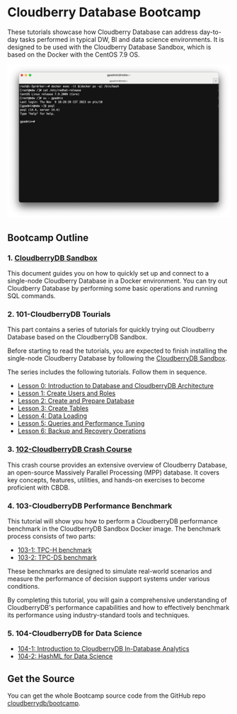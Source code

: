 # Cloudberry Database Bootcamp

These tutorials showcase how Cloudberry Database can address day-to-day tasks
performed in typical DW, BI and data science environments. It is designed to
be used with the Cloudberry Database Sandbox, which is based on the Docker
with the CentOS 7.9 OS.

![CloudberryDB Sandbox](./images/cbdb-sandbox.png)

## Bootcamp Outline

### 1. [CloudberryDB Sandbox](./cbdb-sandbox)

This document guides you on how to quickly set up and connect to a single-node
Cloudberry Database in a Docker environment. You can try out Cloudberry
Database by performing some basic operations and running SQL commands.

### 2. 101-CloudberryDB Tourials

This part contains a series of tutorials for quickly trying out Cloudberry
Database based on the CloudberryDB Sandbox.

Before starting to read the tutorials, you are expected to finish installing
the single-node Cloudberry Database by following the [CloudberryDB Sandbox](./cbdb-sandbox).

The series includes the following tutorials. Follow them in sequence.

- [Lesson 0: Introduction to Database and CloudberryDB Architecture](./101-0-introduction-to-database-and-cloudberrydb-architecture)
- [Lesson 1: Create Users and Roles](./101-1-create-users-and-roles)
- [Lesson 2: Create and Prepare Database](./101-2-create-and-prepare-database)
- [Lesson 3: Create Tables](./101-3-create-tables)
- [Lesson 4: Data Loading](./101-4-data-loading)
- [Lesson 5: Queries and Performance Tuning](./101-5-queries-and-performance-tuning)
- [Lesson 6: Backup and Recovery Operations](./101-6-backup-and-recovery-operations)

### 3. [102-CloudberryDB Crash Course](./102-cbdb-crash-course)

This crash course provides an extensive overview of Cloudberry Database, an
open-source Massively Parallel Processing (MPP) database. It covers key
concepts, features, utilities, and hands-on exercises to become proficient
with CBDB.

### 4. 103-CloudberryDB Performance Benchmark

This tutorial will show you how to perform a CloudberryDB performance
benchmark in the CloudberryDB Sandbox Docker image. The benchmark process
consists of two parts:

- [103-1: TPC-H benchmark](./103-cbdb-performance-benchmark-tpch)
- [103-2: TPC-DS benchmark](./103-cbdb-performance-benchmark-tpcds)

These benchmarks are designed to simulate real-world scenarios and measure the
performance of decision support systems under various conditions.

By completing this tutorial, you will gain a comprehensive understanding of
CloudberryDB's performance capabilities and how to effectively benchmark its
performance using industry-standard tools and techniques.

### 5. 104-CloudberryDB for Data Science

- [104-1: Introduction to CloudberryDB In-Database Analytics](./104-1-introduction-to-cloudberrydb-in-database-analytics)
- [104-2: HashML for Data Science](./104-2-hashml-for-datascience)

## Get the Source

You can get the whole Bootcamp source code from the GitHub repo
[cloudberrydb/bootcamp](https://github.com/cloudberrydb/bootcamp).
